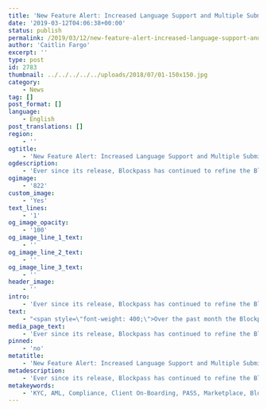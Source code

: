 ```yaml
---
title: 'New Feature Alert: Increased Language Support and Multiple Submissions Now Available'
date: '2019-03-12T04:06:38+00:00'
status: publish
permalink: /2019/03/12/new-feature-alert-increased-language-support-and-multiple-submissions-now-available
author: 'Caitlin Fargo'
excerpt: ''
type: post
id: 2783
thumbnail: ../../../../../uploads/2018/07/01-150x150.jpg
category:
    - News
tag: []
post_format: []
language:
    - English
post_translations: []
region:
    - ''
ogtitle:
    - 'New Feature Alert: Increased Language Support and Multiple Submissions Now Available '
ogdescription:
    - 'Ever since its release, Blockpass has continued to refine the Blockpass Mobile App with additional functionality, new features, interface updates or other improvements. Some of these have included allowing users share documentation via other apps, adding storage for a wider range of identity documents, and adding Face Match certification to enable a smoother KYC verification.'
ogimage:
    - '822'
custom_image:
    - 'Yes'
text_lines:
    - '1'
og_image_opacity:
    - '100'
og_image_line_1_text:
    - ''
og_image_line_2_text:
    - ''
og_image_line_3_text:
    - ''
header_image:
    - ''
intro:
    - 'Ever since its release, Blockpass has continued to refine the Blockpass Mobile App with additional functionality, new features, interface updates or other improvements. Some of these have included allowing users share documentation via other apps, adding storage for a wider range of identity documents, and adding Face Match certification to enable a smoother KYC verification.'
text:
    - "<span style=\"font-weight: 400;\">Over the past month the Blockpass tech team has added support for Simplified Chinese and improved Japanese language support as we aim to support integration of the app in a variety of languages. In addition to this, the app now allows for multiple certificates of the same type with the most recent version being the default that gets sent to the merchant. In a similar vein, there is now a new certificate-type which membership organisations can issue to users. However, possibly the most significant development that has been added to the app in the past few weeks is the option for users to re-submit their passport for authentication with <a href=\"https://onfido.com/\">Onfido</a>.</span>\r\n\r\n<span style=\"font-weight: 400;\">With the Blockpass App, users were able to get a free KYC check by submitting their information, enabling them to apply to use merchants and services that had partnered with Blockpass and, in the process, removing the hassle of slow and repetitive <a href=\"http://www.blockpass.org/kyc\">KYC</a> compliance. One issue that was found with this was where a person’s identity document was not clear enough to be processed - through a poor quality photograph or the cropping of necessary information when taking the photo. This could result in the possibility of users getting a Passport Authentication result of ‘consider’ due to poor image integrity, leading to potential issues when onboarding with new services or slowing down the process. \_</span>\r\n\r\n<span style=\"font-weight: 400;\">In order to solve this issue, the possibility of re-submitting for passport authentication has now been added, enabling users and merchants alike to enjoy the quick and seamless KYC process that Blockpass aims to provide. Removing the pain points of complying with essential regulations will help users and merchants to conduct business in the most efficient way possible and focus on what they really want to be doing whilst still enabling safe and responsible trade.</span>\r\n\r\n<span style=\"font-weight: 400;\">We will continue to improve the Blockpass App alongside new developments we are working on in order to provide the best and most convenient product possible. If there is something you’d like to see added to the app or an improvement you’d like to suggest, please get in touch with us through social media or send us an <a href=\"mailto:team@blockpass.org\">e-mail</a>.</span>"
media_page_text:
    - 'Ever since its release, Blockpass has continued to refine the Blockpass Mobile App with additional functionality, new features, interface updates or other improvements. Some of these have included allowing users share documentation via other apps, adding storage for a wider range of identity documents, and adding Face Match certification to enable a smoother KYC verification.'
pinned:
    - 'no'
metatitle:
    - 'New Feature Alert: Increased Language Support and Multiple Submissions Now Available '
metadescription:
    - 'Ever since its release, Blockpass has continued to refine the Blockpass Mobile App with additional functionality, new features, interface updates or other improvements. Some of these have included allowing users share documentation via other apps, adding storage for a wider range of identity documents, and adding Face Match certification to enable a smoother KYC verification.'
metakeywords:
    - 'KYC, AML, Compliance, Client On-Boarding, PASS, Marketplace, Blockpass, Identity, Identity Verification, Customer Onboarding, Digital identity, identity management solution, Identity Verification, Know your customer, regtech, security tokens, sto, blockchain verification., Onfido, passport authentication,'
---
```

<!DOCTYPE html PUBLIC "-//W3C//DTD HTML 4.0 Transitional//EN" "http://www.w3.org/TR/REC-html40/loose.dtd">
<?xml encoding="UTF-8">
